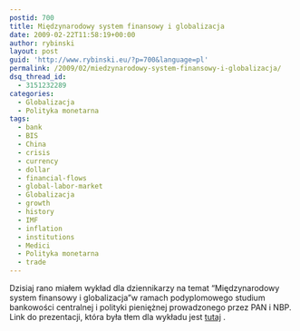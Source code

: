 ```yaml
---
postid: 700
title: Międzynarodowy system finansowy i globalizacja
date: 2009-02-22T11:58:19+00:00
author: rybinski
layout: post
guid: 'http://www.rybinski.eu/?p=700&language=pl'
permalink: /2009/02/miedzynarodowy-system-finansowy-i-globalizacja/
dsq_thread_id:
  - 3151232289
categories:
  - Globalizacja
  - Polityka monetarna
tags:
  - bank
  - BIS
  - China
  - crisis
  - currency
  - dollar
  - financial-flows
  - global-labor-market
  - Globalizacja
  - growth
  - history
  - IMF
  - inflation
  - institutions
  - Medici
  - Polityka monetarna
  - trade
---
```

Dzisiaj rano miałem wykład dla dziennikarzy na temat “Międzynarodowy system finansowy i globalizacja”w ramach podyplomowego studium bankowości centralnej i polityki pieniężnej prowadzonego przez PAN i NBP. Link do prezentacji, która była tłem dla wykładu jest [tutaj](http://www.rybinski.eu/resources/non-modules.d/dispatcher/dispatch.php?id=2371) .

